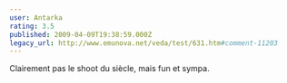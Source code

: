 ```yaml
---
user: Antarka
rating: 3.5
published: 2009-04-09T19:38:59.000Z
legacy_url: http://www.emunova.net/veda/test/631.htm#comment-11203
---
```

Clairement pas le shoot du siècle, mais fun et sympa.